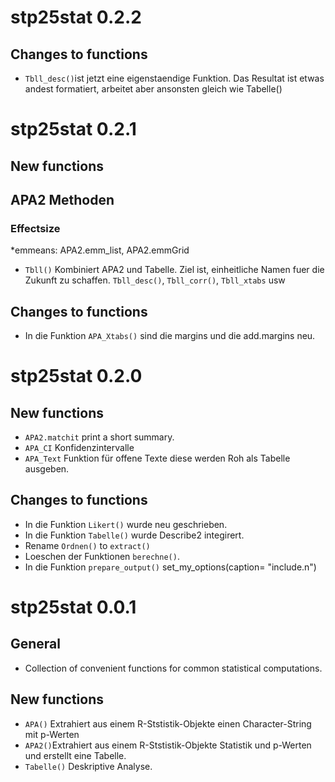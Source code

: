 



# stp25stat 0.2.2

## Changes to functions

* `Tbll_desc()`ist jetzt eine eigenstaendige Funktion. Das Resultat ist etwas andest formatiert, arbeitet aber ansonsten gleich wie Tabelle()



# stp25stat 0.2.1

## New functions



## APA2 Methoden

### Effectsize

*emmeans: APA2.emm_list, APA2.emmGrid


*  `Tbll()` Kombiniert APA2 und Tabelle. Ziel ist, einheitliche Namen fuer die Zukunft zu schaffen. `Tbll_desc()`,
`Tbll_corr()`, `Tbll_xtabs` usw


## Changes to functions

* In die Funktion `APA_Xtabs()` sind die margins und die add.margins neu.



# stp25stat 0.2.0

## New functions

* `APA2.matchit` print a short summary.
* `APA_CI`  Konfidenzintervalle
* `APA_Text` Funktion für offene Texte diese werden Roh als Tabelle ausgeben.

 
## Changes to functions
* In die Funktion `Likert()` wurde neu geschrieben.
* In die Funktion `Tabelle()` wurde Describe2 integirert.
* Rename `Ordnen()` to `extract()`
* Loeschen der Funktionen  `berechne()`.
* In die Funktion `prepare_output()`   set_my_options(caption= "include.n") 



# stp25stat 0.0.1

## General

* Collection of convenient functions for common statistical computations.

## New functions

* `APA()` Extrahiert aus einem R-Ststistik-Objekte einen Character-String mit p-Werten
* `APA2()`Extrahiert aus einem R-Ststistik-Objekte Statistik und p-Werten und erstellt eine Tabelle.
* `Tabelle()` Deskriptive Analyse.


